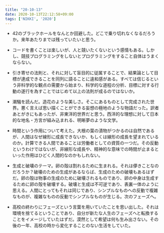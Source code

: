 ```yaml
---
title: "20-10-13"
date: 2020-10-13T22:12:58+09:00
tags: ['NIKKI', '2020']
---
```

- 42のブラックホールをなんとか回避した。どこで乗り切れなくなるだろうか。来年あたりまでは残っていたいと思う。

- コードを書くことは楽しいが、人と競いたくないという感情もある。しかし、競技プログラミングをしないとプログラミングをすること自体はうまくならない。

- 引き寄せの法則と、それに対して盲目的に従属することで、結果論として目標が達成できることを同列に語ることに違和感がある。すべては信じるという非科学的な観点の需要から始まり、科学的な道程の分析、目標に対する行動の遂行を為すことではじめて以上の法則が成るのではないか。

- 潮騒を読んだ。造花のような美しさ。そこにあるものとして完成された世界。悪く言えば思い描くことができる妄想の極地のような物語だった。訳者あとがきにもあったが、非東洋的世界だと思う。西洋的な理想に対して日本的な地名・方言が組み込まれる、明晰夢のような文学。

- 時間という作用について考えた。大根の葉の漬物がつかるのは自然であるが、人間はなぜ線形に成長できないか、もしくは線形の成長を望まれているのか。計算できる人間であることは労働者としての資質の一つだ。その反動というわけではないが、非線形な成長や、精神的な意味での時間が止まるといった作用はひどく人間的なのかもしれない。

- 生成と破壊のテーマ。卵の殻は割れるために生まれる。それは儚きことなのだろうか？破壊のための生成があるならば、生成のための破壊もあるはずだ。卵の殻は物事の生成のために破壊されるものであり、卵の中身は生成するために卵の殻を破壊する。破壊と生成は不可逆であり、表裏一体のように思える。人間にとってもそれは同じであり、シンプルなものへの反動で複雑なものが、複雑なものの反動でシンプルなものが生じる。次のフェーズへ。

- 高校の終わりにフェーズという言葉を用いていたことを思い出した。それは環境を捨てるということであり、自分が新たな人生のフェーズへと転換することをイメージしていたはずだ。漠然として希望は何も生み出さない。その後の一年、高校の時から変化することのない生活をしていた。　

